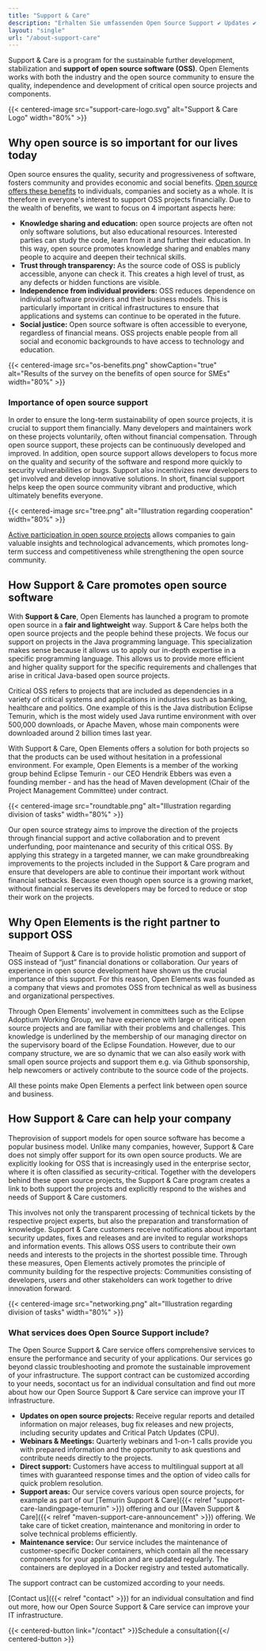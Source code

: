 ```yaml
---
title: "Support & Care"
description: "Erhalten Sie umfassenden Open Source Support ✔ Updates ✔ Webinare ✔ direkter Support ✔ Wartungsservice für eine sichere und effiziente Infrastruktur."
layout: "single"
url: "/about-support-care"
---
```


Support & Care is a program for the sustainable further development, stabilization and **support of open source software (OSS)**.
Open Elements works with both the industry and the open source community to ensure the quality,
independence and development of critical open source projects and components.

{{< centered-image src="support-care-logo.svg" alt="Support & Care Logo" width="80%" >}}

## Why open source is so important for our lives today

Open source ensures the quality, security and progressiveness of software, fosters community and provides economic and social benefits.
[Open source offers these benefits](https://opensource.com/resources/what-open-source) to individuals, companies and society as a whole.
It is therefore in everyone's interest to support OSS projects financially.
Due to the wealth of benefits, we want to focus on 4 important aspects here:


- **Knowledge sharing and education:** open source projects are often not only software solutions,
  but also educational resources. Interested parties can study the code, learn from it and further their education.
  In this way, open source promotes knowledge sharing and enables many people to acquire and deepen their technical skills.
- **Trust through transparency:** As the source code of OSS is publicly accessible, anyone can check it.
  This creates a high level of trust, as any defects or hidden functions are visible.
- **Independence from individual providers:** OSS reduces dependence on individual software providers and
  their business models.
  This is particularly important in critical infrastructures to ensure that applications and systems can continue to
  be operated in the future.
- **Social justice:** Open source software is often accessible to everyone, regardless of financial means.
  OSS projects enable people from all social and economic backgrounds to have access to technology and education.

{{< centered-image src="os-benefits.png" showCaption="true" alt="Results of the survey on the benefits of open source for SMEs" width="80%" >}}

### Importance of open source support

In order to ensure the long-term sustainability of open source projects, it is crucial to support them financially.
Many developers and maintainers work on these projects voluntarily, often without financial compensation.
Through open source support, these projects can be continuously developed and improved.
In addition, open source support allows developers to focus more on the quality and security of the software and
respond more quickly to security vulnerabilities or bugs.
Support also incentivizes new developers to get involved and develop innovative solutions.
In short, financial support helps keep the open source community vibrant and productive, which ultimately benefits everyone.

{{< centered-image src="tree.png" alt="Illustration regarding cooperation" width="80%" >}}

[Active participation in open source projects](https://hbswk.hbs.edu/item/the-hidden-benefit-of-giving-back-to-open-source-software)
allows companies to gain valuable insights and technological advancements, which promotes long-term success and
competitiveness while strengthening the open source community.

## How Support & Care promotes open source software

With **Support & Care**, Open Elements has launched a program to promote open source in a
**fair and lightweight** way.
Support & Care helps both the open source projects and the people behind these projects.
We focus our support on projects in the Java programming language.
This specialization makes sense because it allows us to apply our in-depth expertise in a specific programming language.
This allows us to provide more efficient and higher quality support for the specific requirements
and challenges that arise in critical Java-based open source projects.

Critical OSS refers to projects that are included as dependencies in a variety of critical systems and applications in
industries such as banking, healthcare and politics.
One example of this is the Java distribution Eclipse Temurin, which is the most widely used Java runtime
environment with over 500,000 downloads, or Apache Maven, whose main components were downloaded around
2 billion times last year.

With Support & Care, Open Elements offers a solution for both projects so that the products can be
used without hesitation in a professional environment.
For example, Open Elements is a member of the working group behind Eclipse Temurin - our CEO Hendrik Ebbers
was even a founding member - and has the head of Maven development (Chair of the Project Management Committee)
under contract.


{{< centered-image src="roundtable.png" alt="Illustration regarding division of tasks" width="80%" >}}

Our open source strategy aims to improve the direction of the projects through financial support and active
collaboration and to prevent underfunding, poor maintenance and security of this critical OSS.
By applying this strategy in a targeted manner, we can make groundbreaking improvements to the projects
included in the Support & Care program and ensure that developers are able to continue their important
work without financial setbacks.
Because even though open source is a growing market, without financial reserves its developers may be
forced to reduce or stop their work on the projects.

## Why Open Elements is the right partner to support OSS

Theaim of Support & Care is to provide holistic promotion and support of OSS instead of “just” financial
donations or collaboration.
Our years of experience in open source development have shown us the crucial importance of this support.
For this reason, Open Elements was founded as a company that views and promotes OSS from technical as well
as business and organizational perspectives.

Through Open Elements' involvement in committees such as the Eclipse Adoptium Working Group,
we have experience with large or critical open source projects and are familiar with their problems and
challenges.
This knowledge is underlined by the membership of our managing director on the supervisory board of the
Eclipse Foundation.
However, due to our company structure, we are so dynamic that we can also easily work with small open source
projects and support them e.g. via Github sponsorship, help newcomers or actively contribute to the source
code of the projects.

All these points make Open Elements a perfect link between open source and business.

## How Support & Care can help your company

Theprovision of support models for open source software has become a popular business model.
Unlike many companies, however, Support & Care does not simply offer support for its own open source products.
We are explicitly looking for OSS that is increasingly used in the enterprise sector, where it is often classified as
security-critical.
Together with the developers behind these open source projects, the Support & Care program creates a link
to both support the projects and explicitly respond to the wishes and needs of Support & Care customers.

This involves not only the transparent processing of technical tickets by the respective project experts,
but also the preparation and transformation of knowledge.
Support & Care customers receive notifications about important security updates, fixes and releases and
are invited to regular workshops and information events.
This allows OSS users to contribute their own needs and interests to the projects in the shortest possible time.
Through these measures, Open Elements actively promotes the principle of community building for the respective projects:
Communities consisting of developers, users and other stakeholders can work together to drive innovation forward.

{{< centered-image src="networking.png" alt="Illustration regarding division of tasks" width="80%" >}}

### What services does Open Source Support include?

The Open Source Support & Care service offers comprehensive services to ensure the performance and security of your applications.
Our services go beyond classic troubleshooting and promote the sustainable improvement of your infrastructure.
The support contract can be customized according to your needs, socontact us for an individual consultation and find out
more about how our Open Source Support & Care service can improve your IT infrastructure.

- **Updates on open source projects:** Receive regular reports and detailed information on major releases,
  bug fix releases and new projects, including security updates and Critical Patch Updates (CPU).
- **Webinars & Meetings:** Quarterly webinars and 1-on-1 calls provide you with prepared information and the
  opportunity to ask questions and contribute needs directly to the projects.
- **Direct support:** Customers have access to multilingual support at all times with guaranteed response times
  and the option of video calls for quick problem resolution.
- **Support areas:** Our service covers various open source projects, for example as part of our
  [Temurin Support & Care]({{< relref "support-care-landingpage-temurin" >}}) offering and our
  [Maven Support & Care]({{< relref "maven-support-care-announcement" >}}) offering.
  We take care of ticket creation, maintenance and monitoring in order to solve technical problems efficiently.
- **Maintenance service:** Our service includes the maintenance of customer-specific Docker containers,
  which contain all the necessary components for your application and are updated regularly.
  The containers are deployed in a Docker registry and tested automatically.

The support contract can be customized according to your needs.

[Contact us]({{< relref "contact" >}}) for an individual consultation and find out more,
how our Open Source Support & Care service can improve your IT infrastructure.

{{< centered-button link="/contact"  >}}Schedule a consultation{{</ centered-button >}}

